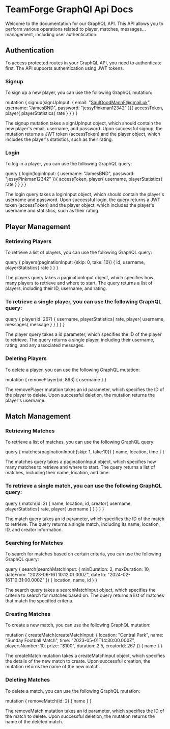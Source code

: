 # TeamForge GraphQl Api Docs

Welcome to the documentation for our GraphQL API. This API allows you to perform various operations related to player, matches, messages... management, including user authentication.

## Authentication
To access protected routes in your GraphQL API, you need to authenticate first. The API supports authentication using JWT tokens.

### Signup
To sign up a new player, you can use the following GraphQL mutation:


mutation {
  signup(signUpInput: {
    email: "SaulGoodMannF@gmail.uk",
    username: "JamesBND",
    password: "jessyPinkman12342"
  }){
    accessToken,
    player{
      playerStatistics{
        rate
      }
    }
  }
}

The signup mutation takes a signUpInput object, which should contain the new player's email, username, and password. Upon successful signup, the mutation returns a JWT token (accessToken) and the player object, which includes the player's statistics, such as their rating.


### Login
To log in a player, you can use the following GraphQL query:

query {
  login(loginInput: {
    username: "JamesBND",
    password: "jessyPinkman12342"
  }){
    accessToken,
    player{
      username,
      playerStatistics{
        rate
      }
    }
  }
}

The login query takes a loginInput object, which should contain the player's username and password. Upon successful login, the query returns a JWT token (accessToken) and the player object, which includes the player's username and statistics, such as their rating.

## Player Management

### Retrieving Players
To retrieve a list of players, you can use the following GraphQL query:

query {
  players(paginationInput: {skip: 0, take: 10}) {
    id,
    username,
    playerStatistics{
      rate
    }
  }
}

The players query takes a paginationInput object, which specifies how many players to retrieve and where to start. The query returns a list of players, including their ID, username, and rating.

### To retrieve a single player, you can use the following GraphQL query:

query {
  player(id: 267) {
    username,
    playerStatistics{
      rate,
      player{
        username,
        messages{
          message
        }
      }
    }
  }
}

The player query takes a id parameter, which specifies the ID of the player to retrieve. The query returns a single player, including their username, rating, and any associated messages.

### Deleting Players
To delete a player, you can use the following GraphQL mutation:

mutation {
  removePlayer(id: 863) {
    username
  }
}

The removePlayer mutation takes an id parameter, which specifies the ID of the player to delete. Upon successful deletion, the mutation returns the player's username.

## Match Management

### Retrieving Matches
To retrieve a list of matches, you can use the following GraphQL query:

query {
  matches(paginationInput:{skip: 1, take:10}) {
    name,
    location,
    time
  }
}

The matches query takes a paginationInput object, which specifies how many matches to retrieve and where to start. The query returns a list of matches, including their name, location, and time.

### To retrieve a single match, you can use the following GraphQL query:

query {
  match(id: 2) {
    name,
    location,
    id,
    creator{
      username,
      playerStatistics{
        rate,
        player{
          username
        }
      }
    }
  }
}

The match query takes an id parameter, which specifies the ID of the match to retrieve. The query returns a single match, including its name, location, ID, and creator information.

### Searching for Matches
To search for matches based on certain criteria, you can use the following GraphQL query:

query {
  search(searchMatchInput: {
    minDuration: 2,
    maxDuration: 10,
    dateFrom: "2023-06-16T10:12:01.000Z",
    dateTo: "2024-02-16T10:31:00.000Z"
  }) {
    location,
    name,
    id
  }
}

The search query takes a searchMatchInput object, which specifies the criteria to search for matches based on. The query returns a list of matches that match the specified criteria.

### Creating Matches
To create a new match, you can use the following GraphQL mutation:

mutation {
  createMatch(createMatchInput: {
    location: "Central Park",
    name: "Sunday Football Match",
    time: "2023-05-01T14:30:00.000Z",
    playersNumber: 10,
    prize: "$100",
    duration: 2.5,
    creatorId: 267
  }) {
    name
  }
}

The createMatch mutation takes a createMatchInput object, which specifies the details of the new match to create. Upon successful creation, the mutation returns the name of the new match.

### Deleting Matches
To delete a match, you can use the following GraphQL mutation:

mutation {
  removeMatch(id: 2) {
    name
  }
}

The removeMatch mutation takes an id parameter, which specifies the ID of the match to delete. Upon successful deletion, the mutation returns the name of the deleted match.
